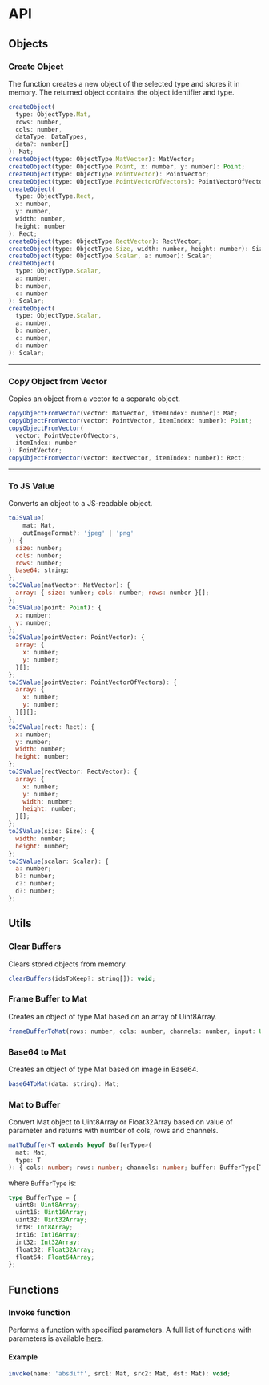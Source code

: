 # API

## Objects

### Create Object

The function creates a new object of the selected type and stores it in memory. The returned object contains the object identifier and type.

```js
createObject(
  type: ObjectType.Mat,
  rows: number,
  cols: number,
  dataType: DataTypes,
  data?: number[]
): Mat;
createObject(type: ObjectType.MatVector): MatVector;
createObject(type: ObjectType.Point, x: number, y: number): Point;
createObject(type: ObjectType.PointVector): PointVector;
createObject(type: ObjectType.PointVectorOfVectors): PointVectorOfVectors;
createObject(
  type: ObjectType.Rect,
  x: number,
  y: number,
  width: number,
  height: number
): Rect;
createObject(type: ObjectType.RectVector): RectVector;
createObject(type: ObjectType.Size, width: number, height: number): Size;
createObject(type: ObjectType.Scalar, a: number): Scalar;
createObject(
  type: ObjectType.Scalar,
  a: number,
  b: number,
  c: number
): Scalar;
createObject(
  type: ObjectType.Scalar,
  a: number,
  b: number,
  c: number,
  d: number
): Scalar;
```

---

### Copy Object from Vector

Copies an object from a vector to a separate object.

```js
copyObjectFromVector(vector: MatVector, itemIndex: number): Mat;
copyObjectFromVector(vector: PointVector, itemIndex: number): Point;
copyObjectFromVector(
  vector: PointVectorOfVectors,
  itemIndex: number
): PointVector;
copyObjectFromVector(vector: RectVector, itemIndex: number): Rect;
```

---

### To JS Value

Converts an object to a JS-readable object.

```js
toJSValue(
    mat: Mat,
    outImageFormat?: 'jpeg' | 'png'
): {
  size: number;
  cols: number;
  rows: number;
  base64: string;
};
toJSValue(matVector: MatVector): {
  array: { size: number; cols: number; rows: number }[];
};
toJSValue(point: Point): {
  x: number;
  y: number;
};
toJSValue(pointVector: PointVector): {
  array: {
    x: number;
    y: number;
  }[];
};
toJSValue(pointVector: PointVectorOfVectors): {
  array: {
    x: number;
    y: number;
  }[][];
};
toJSValue(rect: Rect): {
  x: number;
  y: number;
  width: number;
  height: number;
};
toJSValue(rectVector: RectVector): {
  array: {
    x: number;
    y: number;
    width: number;
    height: number;
  }[];
};
toJSValue(size: Size): {
  width: number;
  height: number;
};
toJSValue(scalar: Scalar): {
  a: number;
  b?: number;
  c?: number;
  d?: number;
};
```

## Utils

### Clear Buffers

Clears stored objects from memory.

```js
clearBuffers(idsToKeep?: string[]): void;
```

### Frame Buffer to Mat

Creates an object of type Mat based on an array of Uint8Array.

```js
frameBufferToMat(rows: number, cols: number, channels: number, input: Uint8Array): Mat;
```

### Base64 to Mat

Creates an object of type Mat based on image in Base64.

```js
base64ToMat(data: string): Mat;
```

### Mat to Buffer

Convert Mat object to Uint8Array or Float32Array based on value of parameter and returns with number of cols, rows and channels.

```ts
matToBuffer<T extends keyof BufferType>(
  mat: Mat,
  type: T
): { cols: number; rows: number; channels: number; buffer: BufferType[T] };
```

where `BufferType` is:

```ts
type BufferType = {
  uint8: Uint8Array;
  uint16: Uint16Array;
  uint32: Uint32Array;
  int8: Int8Array;
  int16: Int16Array;
  int32: Int32Array;
  float32: Float32Array;
  float64: Float64Array;
};
```

## Functions

### Invoke function

Performs a function with specified parameters. A full list of functions with parameters is available [here](./availablefunctions.md).

#### Example

```js
invoke(name: 'absdiff', src1: Mat, src2: Mat, dst: Mat): void;
```
